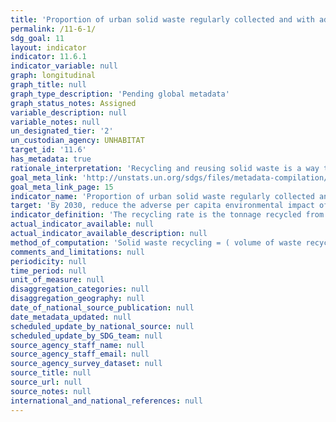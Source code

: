 ```yaml
---
title: 'Proportion of urban solid waste regularly collected and with adequate final discharge out of total urban solid waste generated, by cities'
permalink: /11-6-1/
sdg_goal: 11
layout: indicator
indicator: 11.6.1
indicator_variable: null
graph: longitudinal
graph_title: null
graph_type_description: 'Pending global metadata'
graph_status_notes: Assigned
variable_description: null
variable_notes: null
un_designated_tier: '2'
un_custodian_agency: UNHABITAT
target_id: '11.6'
has_metadata: true
rationale_interpretation: 'Recycling and reusing solid waste is a way to reduce the amount of waste to be disposed in landfills. A prosper city seeks to recycle the most part of its solid waste to increase the lifespan of its landfills and to profit solid waste as much as possible.'
goal_meta_link: 'http://unstats.un.org/sdgs/files/metadata-compilation/Metadata-Goal-11.pdf'
goal_meta_link_page: 15
indicator_name: 'Proportion of urban solid waste regularly collected and with adequate final discharge out of total urban solid waste generated, by cities'
target: 'By 2030, reduce the adverse per capita environmental impact of cities, including by paying special attention to air quality and municipal and other waste management.'
indicator_definition: 'The recycling rate is the tonnage recycled from municipal waste divided by the total municipal waste arising. Recycling includes material recycling, composting and anaerobic digestion. Municipal waste consists to a large extent of waste generated by households, but may also include similar wastes generated by small businesses and public institutions and collected by the municipality; this latter part of municipal waste may vary from municipality to municipality and from country to country, depending on the local waste management system (Eurostat, 2013)'
actual_indicator_available: null
actual_indicator_available_description: null
method_of_computation: 'Solid waste recycling = ( volume of waste recycled / total collected waste ) * 100  Benchmark  Min = 0% Max = 63.33% Calculated from data from 2010 to 2012 available at Eurostat (2014). __* = 50 Obtained from European Parliament, Council of the European Union (2008). Standardization (S) see report for Standardization details'
comments_and_limitations: null
periodicity: null
time_period: null
unit_of_measure: null
disaggregation_categories: null
disaggregation_geography: null
date_of_national_source_publication: null
date_metadata_updated: null
scheduled_update_by_national_source: null
scheduled_update_by_SDG_team: null
source_agency_staff_name: null
source_agency_staff_email: null
source_agency_survey_dataset: null
source_title: null
source_url: null
source_notes: null
international_and_national_references: null
---
```

